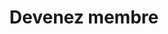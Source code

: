 ---
title: 'Devenez membre'
draft: false
type: columns
columns:
  - text: |
      # Faites la différence en soutenant Action Longueuil
      Devenir membre d’Action Longueuil vous permettra :
      - d’être au cœur de nos décisions et de nos orientations politiques.
      - de participer activement à nos assemblées.
      - de vous impliquer au sein de différentes instances ou comités.

      Ou encore, tout simplement, devenir membre vous permettra d’être informé des actions et des activités de notre parti.

      > Votre engagement est important pour nous !
      
  - text: |
      # Comment devenir membre
      Rien de plus simple, nous vous invitons à vous rendre en ligne pour compléter le formulaire d’adhésion. Vous serez invité à faire une contribution monétaire et à choisir le nombre d’années d’adhésion souhaité.
      
      Cette étape franchie, vous serez ajouté à notre liste d’envoi et vous pourrez participer aux activités.

    button: Devenez Membre
    button_href: https://monelection.org/form/member/D0Mwc7wZWS3rPJkTwiJIo5BEpW1RaH
---